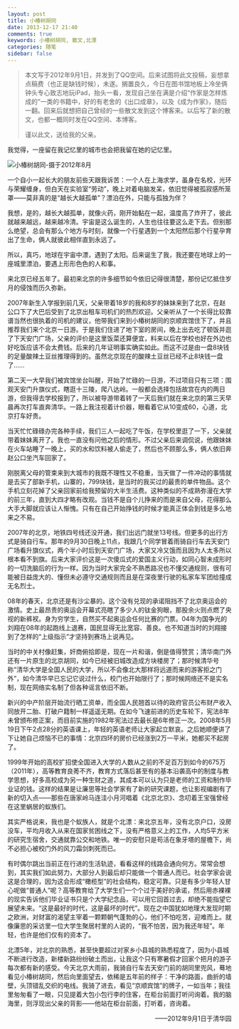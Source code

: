 ```yaml
---
layout: post
title: 小椿树胡同
date: 2013-12-17 21:40
comments: true
keywords: 小椿树胡同, 散文,北漂
categories: 随笔
sidebar: false
---
```


> 本文写于2012年9月1日，并发到了QQ空间。后来试图将此文投稿，妄想拿点稿费（也正是缺钱时候），未遂。搁置良久，今日在图书馆地板上冷坐俩钟头专心致志地玩iPad，抬头一看，发现自己坐在满是介绍“作家是怎样炼成的”一类的书籍中，好的有老舍的《出口成章》，以及《成为作家》，随后一翻。回来后就想把自己曾经的一些散文发到这个博客来。以后写了新的散文，也都一概同时发在QQ空间、本博客。
>
> 谨以此文，送给我的父亲。

我觉得，一座留在我记忆里的城市也会把我留在她的记忆里。

<img src="{{ root_url }}/images/blog/Essays/20131217.jpg" title="小椿树胡同-五年后故地重游" alt="小椿树胡同-摄于2012年8月">

<!--more-->

一个自小一起长大的朋友前些天跟我诉苦：一个人在上海求学，虽身在名校，光环与荣耀缠身，但白天在实验室“劳动”，晚上对着电脑发呆，依旧觉得被孤寂感所笼罩——莫非真的是“越长大越孤单”？漂泊在外，只能与孤独为伴？

我想，是的，越长大越孤单，就像火药，刚开始黏在一起，温度高了炸开了，彼此就越来越远，越来越冷清。宇宙是这么诞生的，人生也往往要这么走下去。但别那么绝望，总会有那么个地方与时刻，就像一个行星遇到一个太阳然后那个行星孕育出了生命，俩人就彼此相伴直到永远了。

所以，真巧，地球在宇宙中漂，遇到了太阳。后来诞生了我，我还要在地球上的一座城里漂泊，要遇上形形色色的人和事。


来北京已经五年了。最初来北京的许多细节如今依旧记得很清楚，那份记忆抵住岁月的侵蚀而历久弥新。

2007年新生入学报到前几天，父亲带着18岁的我和8岁的妹妹来到了北京，在赵公口下了大巴后受到了北京出租车司机们的热烈欢迎。父亲听从了一个长得比较靠谱当然也很执着的司机的建议，他带我们来到小椿树胡同的京顺宾馆住下了，并且推荐我们来个北京一日游。于是我们住进了地下室的房间，晚上出去吃了顿饭并逛了下天安门广场，父亲的评价是这里饭菜还算便宜，料来以后在学校也好在外边也好吃饭应该不会太费钱。后来的几年证明事实确实如此。而这不过是由一盘8块钱的足量酸辣土豆丝推理得到的。虽然北京现在的酸辣土豆丝已经不止8块钱一盘了……

第二天一大早我们被宾馆坐台叫醒，开始了忙碌的一日游，不过项目只有三项：围观天安门升旗仪式，瞎逛十三陵，爬八达岭。一般都会选择包括故宫在内的两日游，但我得去学校报到了，所以被导游带着转了一天后我们就在来北京的第三天早晨再次打车直奔清华。一路上我注视着计价器，眼看着它从10变成60，心道，北京打车好贵。

当天忙忙碌碌办完各种手续，我们三人一起吃了午饭，在学校里逛了一下，父亲就带着妹妹离开了。我也一直没有问他之后的情形。不过父亲后来调侃说，他跟妹妹在火车站睡了一晚上，买的水和饮料被人偷走了，然后也不顾那么多，俩人依旧奔赵公口坐汽车回家了。

刚脱离父母的管束来到大城市的我既不理性又不稳重，当天做了一件冲动的事情就是去买了部新手机，山寨的，799块钱，是当时的我买过的最贵的单件物品。这个手机立刻花掉了父亲回家前给我预留的大半生活费。这种类似的不成熟弥漫在大学的前三年，直到大四才略有改观。当钱不是自个儿挣来的而是来自父母，花得那么大手大脚就应该让人惭愧。只有在自己开始挣钱的时候才能真正体会到钱是多么地来之不易。

2007年的北京，地铁四号线还没开通，我们出远门就坐13号线。但更多的出行方式是骑自行车。那年的9月30日晚上11点，我跟几个同学冒着雨骑自行车去天安门广场看升旗仪式，两个半小时后到天安门广场，大家又冷又饿而且因为人太多所以根本看不到旗。后来大家评价这是一次傻瓜式的爱国主义行动，如同心智未成形时的一切洗脑后的行为一样。因为当时大家完全不熟悉路况也不懂交通规则，很有可能被日益庞大的、懂但未必遵守交通规则而且是在深夜里行驶的私家车军团给撞成无名烈士。

08年的春天，北京还是有沙尘暴的。这个没有兑现的承诺阻挡不了北京奥运会的激情。史上最昂贵的奥运会开幕式亮瞎了多少人的钛金狗眼，那股余火则点燃了央视的新裤衩。身为穷学生，自然买不起奥运会任何比赛的门票。04年为国争光的刘翔在08年的起跑线上退赛，国民显得无比宽容、善良。也不知道当时的刘翔接到了怎样的“上级指示”才坚持到赛场上说再见。

当时的中关村像赶集，奸商俯拾即是，现在一片和谐，倒是值得赞赏；清华南门外还有一片原生的北京胡同，如今已经被旧城改造成方块楼房了；那时候清华号称“清华大学是全国人民的大学，所以不会像北大那样将远道而来的游客拒之门外”，如今清华早已忘记它说过什么，校门也开始限行了；那时候网络还不是实名制，现在网络实名制了但各种谣言依旧不断。

新兴的中产阶层开始流行晒工资单，而全国人民翘首以待的政府官员公布财产收入同放开二胎、打破户籍制一样遥遥无期。在如今飞速前进的历史车轮下，宪法8年未曾颁布修正案，而目前实施的1982年宪法过去最长是6年修正一次。2008年5月19日下午2点28分的英语课上，年轻的英语老师让大家起立默哀。之后她顺便讲了下让她自己烦恼不已的事情：北京四环的房价已经涨到2万一平米，她都买不起房了。

1999年开始的高校扩招使全国进入大学的人数从之前的不足百万到如今的675万（2011年），高等教育良莠不齐，教育方式落后甚至有的基本沿袭高中的制度与教学思想，好多高校成为另一种生财之道，其成本可以认为只是老师的工资和制作毕业证的钱。这样的结果是让廉思等社会学家有了新的研究课题，也让影视编剧有了新的切入点——那些在唐家岭马连洼小月河唱着《北京北京》、念叨着王宝强曾经在这里蜗居的蚁族们。

其实严格说来，我也是个蚁族人，就是个北漂：来北京五年，没有北京户口，没房没车，平均月收入从来在国家贫困线之下，没有严格意义上的工作，人均5平方米的研究生宿舍，交通就靠公交和地铁。唯一的安慰只是苟活在象牙塔的屋檐下，尚不必担心被校门外的风刀霜剑刺死而已。

有时偶尔跳出当前正在行进的生活轨迹，看看这样的线路会通向何方。常常会想到，其实我们如此努力，大部分人到最后却只能做一个普通人而已。社会学家会说这是合理的，因为这会形成“橄榄型”的社会结构，稳定可靠。只是有多少年轻人甘心呢做“普通人”呢？高等教育给了大学生们一个个过于美好的承诺，然后用赤裸裸的现实告诉他们毕业证书只是个大学纪念品，可以用它回首过去，却绝不能指望它展望未来。“这是最好的时代，这是最坏的时代”。现在之中国犹如地理大发现时期之欧洲，对财富的渴望主宰着一颗颗朝气蓬勃的心，他们不怕吃苦，迎难而上。就像廉思的采访里一位大学生聚居村里的人说的，“我不怕苦，因为我还年轻”。年轻，也许是他们仅有的资本了。

北漂5年，对北京的熟悉，甚至快要超过对家乡小县城的熟悉程度了，因为小县城不断进行改造，新楼新路纷纷破土而出，让我这个只有寒暑假才回家个把月的游子每次都有新的感受。今天北京大雨前，我骑自行车去天安门前的胡同里兜风，蓦地看见小椿树胡同，然后向里面望去，依稀是五年前的样子：干净的路面，曲折的墙壁，头顶错乱交织的电线。我骑了进去，看见“京顺宾馆”的牌子，一如当年；我往里匆匆看了一眼，只见提着大包小包行李的住客，在柜台前面打听问询着。我的脑海里，则浮现出父亲的背影——他站在柜台前面，打听着，咨询着。

<p style="text-align:right;">——2012年9月1日于清华园</p>